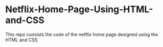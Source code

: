 # Netflix-Home-Page-Using-HTML-and-CSS
This repo consists the code of the netflix home page designed using the HTML and CSS

